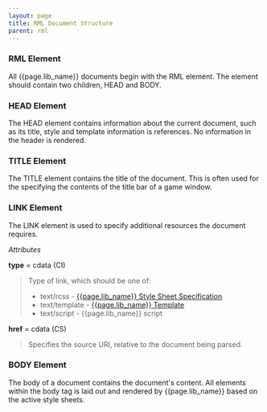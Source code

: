 ```yaml
---
layout: page
title: RML Document Structure
parent: rml
---
```


### RML Element

All {{page.lib_name}} documents begin with the RML element. The element should contain two children, HEAD and BODY.

### HEAD Element

The HEAD element contains information about the current document, such as its title, style and template information is references. No information in the header is rendered.

### TITLE Element

The TITLE element contains the title of the document. This is often used for the specifying the contents of the title bar of a game window.

### LINK Element

The LINK element is used to specify additional resources the document requires.

*Attributes*

**type** = cdata (CI)

>Type of link, which should be one of:
>* text/rcss - [{{page.lib_name}} Style Sheet Specification](../rcss.html)
>* text/template - [{{page.lib_name}} Template](templates.html)
>* text/script - {{page.lib_name}} script

**href** = cdata (CS)

>Specifies the source URI, relative to the document being parsed.

### BODY Element

The body of a document contains the document's content. All elements within the body tag is laid out and rendered by {{page.lib_name}} based on the active style sheets. 